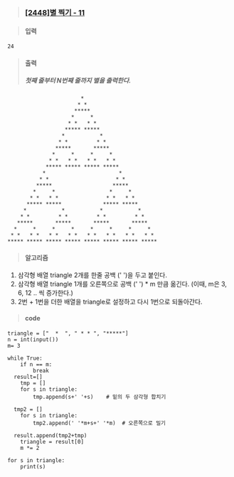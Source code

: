 > ### [[2448]별 찍기 - 11](https://www.acmicpc.net/problem/2448)

> #### 입력
	24
> #### 출력
> ##### 첫째 줄부터 N번째 줄까지 별을 출력한다.
	                       *                        
	                      * *                       
	                     *****                      
	                    *     *                     
	                   * *   * *                    
	                  ***** *****                   
	                 *           *                  
	                * *         * *                 
	               *****       *****                
	              *     *     *     *               
	             * *   * *   * *   * *              
	            ***** ***** ***** *****             
	           *                       *            
	          * *                     * *           
	         *****                   *****          
	        *     *                 *     *         
	       * *   * *               * *   * *        
	      ***** *****             ***** *****       
	     *           *           *           *      
	    * *         * *         * *         * *     
	   *****       *****       *****       *****    
	  *     *     *     *     *     *     *     *   
	 * *   * *   * *   * *   * *   * *   * *   * *  
	***** ***** ***** ***** ***** ***** ***** *****
> #### 알고리즘
1. 삼각형 배열 triangle 2개를 한줄 공백 (' ')을 두고 붙인다.
2. 삼각형 배열 triangle 1개를 오른쪽으로 공백 (' ') * m 만큼 옮긴다. (이때, m은 3, 6, 12 ..  씩 증가한다.)
3. 2번 + 1번을 더한 배열을 triangle로 설정하고 다시 1번으로 되돌아간다.
> #### code
	triangle = ["  *  ", " * * ", "*****"]  
	n = int(input())  
	m= 3  
	  
	while True:  
	    if n == m:  
	        break  
	  result=[]  
	    tmp = []  
	    for s in triangle:  
	        tmp.append(s+' '+s)    # 밑의 두 삼각형 합치기  
	  
	  tmp2 = []  
	    for s in triangle:  
	        tmp2.append(' '*m+s+' '*m)  # 오른쪽으로 밀기  
	  
	  result.append(tmp2+tmp)  
	    triangle = result[0]  
	    m *= 2  
	  
	for s in triangle:  
	    print(s)
